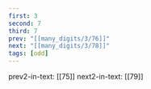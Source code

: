```yaml
---
first: 3
second: 7
third: 7
prev: "[[many_digits/3/76]]"
next: "[[many_digits/3/78]]"
tags: [odd]
---
```

prev2-in-text: [[75]]
next2-in-text: [[79]]
